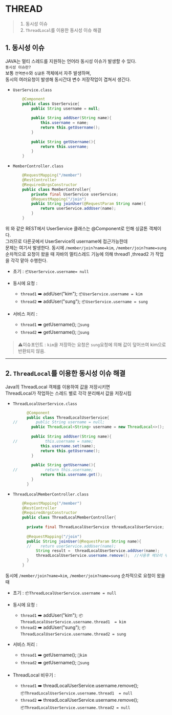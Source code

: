 # THREAD 

>1. 동시성 이슈
>2. `ThreadLocal`를 이용한 동시성 이슈 해결
>



## 1. 동시성 이슈
JAVA는 멀티 스레드를 지원하는 언어라 동시성 이슈가 발생할 수 있다.  
`동시성 이슈란?`  
보통 `전역변수`와 `싱글톤` 객체에서 자주 발생하며,  
동시의 여러요청이 발생해 동시간대 변수 저장작업이 겹쳐서 생긴다.
- `UserService.class`
  ```java
      @Component
      public class UserService{
          public String username = null;
          
          public String addUser(String name){
              this.username = name;
              return this.getUsername();
          }   
          
          public String getUsername(){
              return this.username;
          }
      }
  ```
- `MemberController.class`
  ```java
      @RequestMapping("/member")
      @RestController
      @RequiredArgsConstructor
      public class MemberController{
          private final UserService userService;
          @RequestMapping("/join")
          public String joinUser(@RequestParam String name){
              return userService.addUser(name);
          }
      }
  ```
위  와 같은 REST에서 UserService 클래스는 @Component로 인해 싱글톤 객체이다.  
그러므로 다른곳에서 UserService의 username에 접근가능한데  
문제는 여기서 발생한다.
동시에 `/member/join?name=kim`, `/member/join?name=sung` 순차적으로 요청이 왔을 때
자바의 멀티스레드 기능에 의해 thread1 ,thread2 가 작업을 각각 맡아 수행한다.  

- 초기 : `📦UserService.username= null`  

- 동시에 요청 :
  - `thread1` ➡️ addUser("kim"); `📦UserService.username = kim`  
  - `thread2` ➡️ addUser("sung"); `📦UserService.username = sung`  
- 서비스 처리 :  
  - `thread1` ➡️ getUsername(); `🧾sung`  
  - `thread2` ➡️ getUsername(); `🧾sung`  

> ⚠️이슈포인트 : `kim`을 저장하는 요청은 `sung`요청에 의해 값이 덮어쓰여 kim으로 반환되지 않음.


---
  
## 2. `ThreadLocal`를 이용한 동시성 이슈 해결
  Java의 ThreadLocal 객체를 이용하여 값을 저장시키면  
  ThreadLocal가 작업하는 스레드 별로 각각 분리해서 값을 저장시킴
- `ThreadLocalUserService.class`
  ```java
        @Component
        public class ThreadLocalUserService{
  //        public String username = null;
          public ThreadLocal<String> username = new ThreadLocal<>(); 
      
          public String addUser(String name){
  //            this.username = name;
              this.username.set(name);
              return this.getUsername();
          }   
          
          public String getUsername(){
  //            return this.username;
              return this.username.get();
          }
        }
  ```

- `ThreadLocalMemberController.class`
  ```java
      @RequestMapping("/member")
      @RestController
      @RequiredArgsConstructor
      public class ThreadLocalMemberController{
          
        private final ThreadLocalUserService threadLocalUserService;
          
        @RequestMapping("/join")
        public String joinUser(@RequestParam String name){
        //    return userService.addUser(name);
            String result =  threadLocalUserService.addUser(name);
            threadLocalUserService.username.remove();  //사용후 메모리 누수 방지를 위해 비워줌
        }
      }
  ```  
    
  

동시에 `/member/join?name=kim`, `/member/join?name=sung` 순차적으로 요청이 왔을 때

- 초기 : `📦ThreadLocalUserService.username = null`  

- 동시에 요청 :
    - `thread1` ➡️ addUser("kim"); `📦ThreadLocalUserService.username.thread1  = kim`
    - `thread2` ➡️ addUser("sung"); `📦ThreadLocalUserService.username.thread2 = sung`
- 서비스 처리 :
    - `thread1` ➡️ getUsername(); `🧾kim`
    - `thread2` ➡️ getUsername(); `🧾sung`  
- ThreadLocal 비우기 :
    - `thread1` ➡️ threadLocalUserService.username.remove();  
    `📦ThreadLocalUserService.username.thread1  = null`
    - `thread2` ➡️ threadLocalUserService.username.remove();  
    `📦ThreadLocalUserService.username.thread2 = null`  

